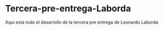 # Tercera-pre-entrega-Laborda
Aqui esta todo el desarrollo de la tercera pre entrega de Leonardo Laborda
